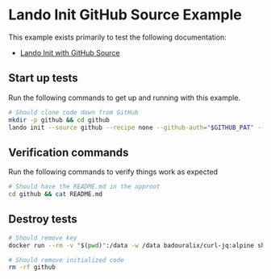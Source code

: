 Lando Init GitHub Source Example
================================

This example exists primarily to test the following documentation:

* [Lando Init with GitHub Source](https://docs.lando.dev/cli/init.html#github)

Start up tests
--------------

Run the following commands to get up and running with this example.

```bash
# Should clone code down from GitHub
mkdir -p github && cd github
lando init --source github --recipe none --github-auth="$GITHUB_PAT" --github-repo="git@github.com:lando/lando.git" --github-key-name="$GITHUB_KEY_NAME" --yes
```

Verification commands
---------------------

Run the following commands to verify things work as expected

```bash
# Should have the README.md in the approot
cd github && cat README.md
```

Destroy tests
-------------

```bash
# Should remove key
docker run --rm -v "$(pwd)":/data -w /data badouralix/curl-jq:alpine sh -c "/data/remove-key.sh $GITHUB_PAT $GITHUB_KEY_NAME"

# Should remove initialized code
rm -rf github
```
